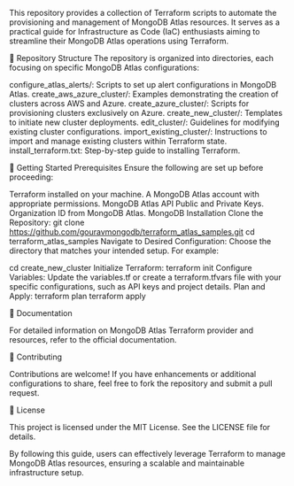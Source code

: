 This repository provides a collection of Terraform scripts to automate the provisioning and management of MongoDB Atlas resources. It serves as a practical guide for Infrastructure as Code (IaC) enthusiasts aiming to streamline their MongoDB Atlas operations using Terraform.

📁 Repository Structure
The repository is organized into directories, each focusing on specific MongoDB Atlas configurations:

configure_atlas_alerts/: Scripts to set up alert configurations in MongoDB Atlas.
create_aws_azure_cluster/: Examples demonstrating the creation of clusters across AWS and Azure.
create_azure_cluster/: Scripts for provisioning clusters exclusively on Azure.
create_new_cluster/: Templates to initiate new cluster deployments.
edit_cluster/: Guidelines for modifying existing cluster configurations.
import_existing_cluster/: Instructions to import and manage existing clusters within Terraform state.
install_terraform.txt: Step-by-step guide to installing Terraform.


🚀 Getting Started
Prerequisites
Ensure the following are set up before proceeding:

Terraform installed on your machine.
A MongoDB Atlas account with appropriate permissions.
MongoDB Atlas API Public and Private Keys.
Organization ID from MongoDB Atlas.
MongoDB
Installation
Clone the Repository:
git clone https://github.com/gouravmongodb/terraform_atlas_samples.git
cd terraform_atlas_samples
Navigate to Desired Configuration:
Choose the directory that matches your intended setup. For example:

cd create_new_cluster
Initialize Terraform:
terraform init
Configure Variables:
Update the variables.tf or create a terraform.tfvars file with your specific configurations, such as API keys and project details.
Plan and Apply:
terraform plan
terraform apply

📘 Documentation

For detailed information on MongoDB Atlas Terraform provider and resources, refer to the official documentation.

🤝 Contributing

Contributions are welcome! If you have enhancements or additional configurations to share, feel free to fork the repository and submit a pull request.

📄 License

This project is licensed under the MIT License. See the LICENSE file for details.

By following this guide, users can effectively leverage Terraform to manage MongoDB Atlas resources, ensuring a scalable and maintainable infrastructure setup.
